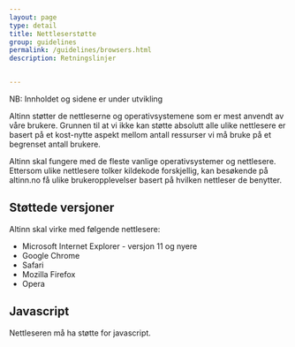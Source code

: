 ```yaml
---
layout: page
type: detail
title: Nettleserstøtte
group: guidelines
permalink: /guidelines/browsers.html
description: Retningslinjer


---
```


<div id="alert-no-arrow" class="a-message a-message-error a-message--arrow-off a-message--fullwidth mb-2 a-py-minus-1">
  NB: Innholdet og sidene er under utvikling
</div>

<p class="a-leadText a-fontBold">Altinn støtter de nettleserne og operativsystemene som er mest anvendt av våre brukere. Grunnen til at vi ikke kan støtte absolutt alle ulike nettlesere er basert på et kost-nytte aspekt mellom antall ressurser vi må bruke på et begrenset antall brukere.</p>

Altinn skal fungere med de fleste vanlige operativsystemer og nettlesere. Ettersom ulike nettlesere tolker kildekode forskjellig, kan besøkende på altinn.no få ulike brukeropplevelser basert på hvilken nettleser de benytter.


## Støttede versjoner

Altinn skal virke med følgende nettlesere:     

- Microsoft Internet Explorer - versjon 11 og nyere
- Google Chrome
- Safari
- Mozilla Firefox
- Opera

## Javascript

Nettleseren må ha støtte for javascript.
